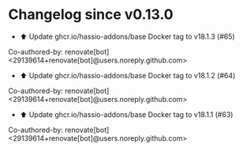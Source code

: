 # Changelog since v0.13.0
- ⬆️ Update ghcr.io/hassio-addons/base Docker tag to v18.1.3 (#65)

Co-authored-by: renovate[bot] <29139614+renovate[bot]@users.noreply.github.com> 
- ⬆️ Update ghcr.io/hassio-addons/base Docker tag to v18.1.2 (#64)

Co-authored-by: renovate[bot] <29139614+renovate[bot]@users.noreply.github.com> 
- ⬆️ Update ghcr.io/hassio-addons/base Docker tag to v18.1.1 (#63)

Co-authored-by: renovate[bot] <29139614+renovate[bot]@users.noreply.github.com> 

